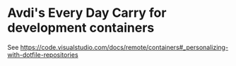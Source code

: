 # Avdi's Every Day Carry for development containers

See https://code.visualstudio.com/docs/remote/containers#_personalizing-with-dotfile-repositories